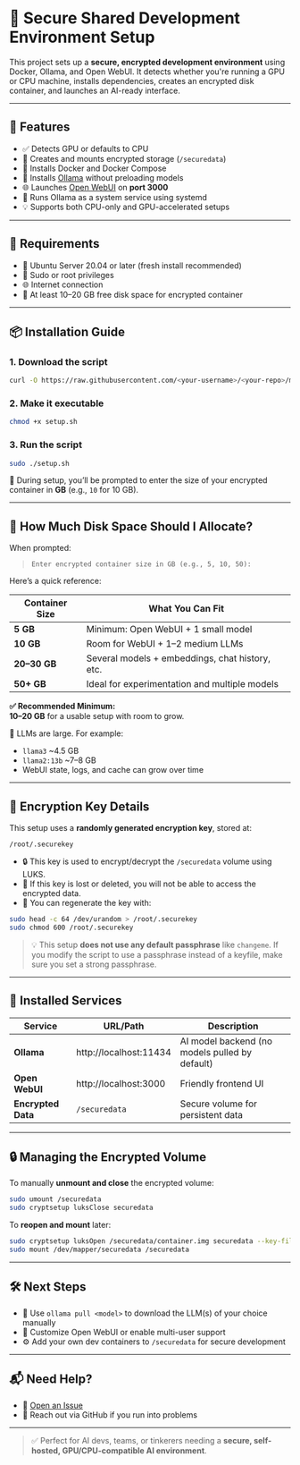 # 🔐 Secure Shared Development Environment Setup

This project sets up a **secure, encrypted development environment** using Docker, Ollama, and Open WebUI. It detects whether you're running a GPU or CPU machine, installs dependencies, creates an encrypted disk container, and launches an AI-ready interface.

---

## 🚀 Features

- ✅ Detects GPU or defaults to CPU
- 🔐 Creates and mounts encrypted storage (`/securedata`)
- 🐳 Installs Docker and Docker Compose
- 🧠 Installs [Ollama](https://ollama.com) without preloading models
- 🌐 Launches [Open WebUI](https://github.com/open-webui/open-webui) on **port 3000**
- 🔄 Runs Ollama as a system service using systemd
- 💡 Supports both CPU-only and GPU-accelerated setups

---

## 🧰 Requirements

- 🐧 Ubuntu Server 20.04 or later (fresh install recommended)
- 🔑 Sudo or root privileges
- 🌐 Internet connection
- 💾 At least 10–20 GB free disk space for encrypted container

---

## 📦 Installation Guide

### 1. Download the script

```bash
curl -O https://raw.githubusercontent.com/<your-username>/<your-repo>/main/setup.sh
```

### 2. Make it executable

```bash
chmod +x setup.sh
```

### 3. Run the script

```bash
sudo ./setup.sh
```

📝 During setup, you’ll be prompted to enter the size of your encrypted container in **GB** (e.g., `10` for 10 GB).

---

## 💾 How Much Disk Space Should I Allocate?

When prompted:

> `Enter encrypted container size in GB (e.g., 5, 10, 50):`

Here’s a quick reference:

| Container Size | What You Can Fit                                 |
|----------------|--------------------------------------------------|
| **5 GB**       | Minimum: Open WebUI + 1 small model              |
| **10 GB**      | Room for WebUI + 1–2 medium LLMs                 |
| **20–30 GB**   | Several models + embeddings, chat history, etc.  |
| **50+ GB**     | Ideal for experimentation and multiple models    |

**✅ Recommended Minimum:**  
**10–20 GB** for a usable setup with room to grow.

🧠 LLMs are large. For example:
- `llama3` ~4.5 GB
- `llama2:13b` ~7–8 GB
- WebUI state, logs, and cache can grow over time

---

## 🔐 Encryption Key Details

This setup uses a **randomly generated encryption key**, stored at:

```
/root/.securekey
```

- 🔒 This key is used to encrypt/decrypt the `/securedata` volume using LUKS.
- 🧠 If this key is lost or deleted, you will not be able to access the encrypted data.
- 🔄 You can regenerate the key with:

```bash
sudo head -c 64 /dev/urandom > /root/.securekey
sudo chmod 600 /root/.securekey
```

> 💡 This setup **does not use any default passphrase** like `changeme`. If you modify the script to use a passphrase instead of a keyfile, make sure you set a strong passphrase.

---

## 🧠 Installed Services

| Service        | URL/Path                 | Description                     |
|----------------|--------------------------|---------------------------------|
| **Ollama**     | http://localhost:11434   | AI model backend (no models pulled by default) |
| **Open WebUI** | http://localhost:3000    | Friendly frontend UI            |
| **Encrypted Data** | `/securedata`         | Secure volume for persistent data |

---

## 🔒 Managing the Encrypted Volume

To manually **unmount and close** the encrypted volume:

```bash
sudo umount /securedata
sudo cryptsetup luksClose securedata
```

To **reopen and mount** later:

```bash
sudo cryptsetup luksOpen /securedata/container.img securedata --key-file /root/.securekey
sudo mount /dev/mapper/securedata /securedata
```

---

## 🛠️ Next Steps

- 🧠 Use `ollama pull <model>` to download the LLM(s) of your choice manually
- 💬 Customize Open WebUI or enable multi-user support
- ⚙️ Add your own dev containers to `/securedata` for secure development

---

## 📬 Need Help?

- 📂 [Open an Issue](https://github.com/<your-username>/<your-repo>/issues)
- 💬 Reach out via GitHub if you run into problems

---

> ✅ Perfect for AI devs, teams, or tinkerers needing a **secure, self-hosted, GPU/CPU-compatible AI environment**.
